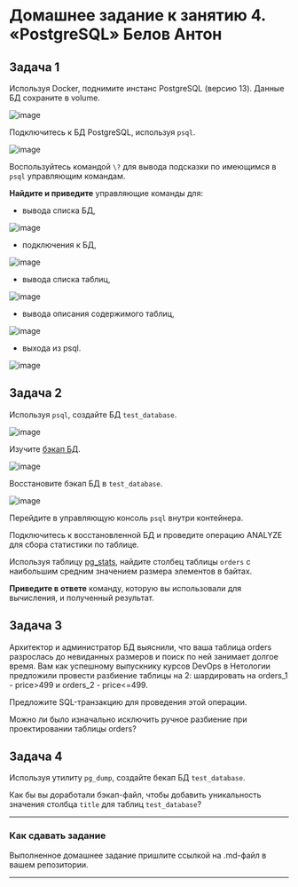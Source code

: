 # Домашнее задание к занятию 4. «PostgreSQL» Белов Антон

## Задача 1

Используя Docker, поднимите инстанс PostgreSQL (версию 13). Данные БД сохраните в volume.

![image](https://github.com/Belovant/bd/assets/107868869/a14b45a4-8236-4d3b-82cf-6154ec87c452)

Подключитесь к БД PostgreSQL, используя `psql`.

![image](https://github.com/Belovant/bd/assets/107868869/7f457685-3cc8-4080-b503-635e88f07aac)

Воспользуйтесь командой `\?` для вывода подсказки по имеющимся в `psql` управляющим командам.

**Найдите и приведите** управляющие команды для:

- вывода списка БД,

![image](https://github.com/Belovant/bd/assets/107868869/449ed9b5-7ff9-4761-84da-207bab7fa585)

- подключения к БД,

![image](https://github.com/Belovant/bd/assets/107868869/4d6aac14-2aef-494f-87dc-ee0f7c240a19)
  
- вывода списка таблиц,

![image](https://github.com/Belovant/bd/assets/107868869/a6cd83bd-559f-4e6c-a069-1aa941588218)

- вывода описания содержимого таблиц,

![image](https://github.com/Belovant/bd/assets/107868869/d80a4eef-1b56-4cc2-b894-56c7c7a9acdf)

- выхода из psql.

![image](https://github.com/Belovant/bd/assets/107868869/c943e4d5-1ea7-4677-93d2-f59f8ce71893)

## Задача 2

Используя `psql`, создайте БД `test_database`.

![image](https://github.com/Belovant/bd/assets/107868869/b64ec67b-a71a-4860-9caf-e3152ec12a70)

Изучите [бэкап БД](https://github.com/netology-code/virt-homeworks/tree/virt-11/06-db-04-postgresql/test_data).

![image](https://github.com/Belovant/bd/assets/107868869/eb8ad432-8ef2-4c57-92f0-cf53b2d10c76)

Восстановите бэкап БД в `test_database`.

![image](https://github.com/Belovant/bd/assets/107868869/3241fd24-282f-4020-9a0a-2e11babc3121)

Перейдите в управляющую консоль `psql` внутри контейнера.

Подключитесь к восстановленной БД и проведите операцию ANALYZE для сбора статистики по таблице.


Используя таблицу [pg_stats](https://postgrespro.ru/docs/postgresql/12/view-pg-stats), найдите столбец таблицы `orders` 
с наибольшим средним значением размера элементов в байтах.

**Приведите в ответе** команду, которую вы использовали для вычисления, и полученный результат.

## Задача 3

Архитектор и администратор БД выяснили, что ваша таблица orders разрослась до невиданных размеров и
поиск по ней занимает долгое время. Вам как успешному выпускнику курсов DevOps в Нетологии предложили
провести разбиение таблицы на 2: шардировать на orders_1 - price>499 и orders_2 - price<=499.

Предложите SQL-транзакцию для проведения этой операции.

Можно ли было изначально исключить ручное разбиение при проектировании таблицы orders?

## Задача 4

Используя утилиту `pg_dump`, создайте бекап БД `test_database`.

Как бы вы доработали бэкап-файл, чтобы добавить уникальность значения столбца `title` для таблиц `test_database`?

---

### Как cдавать задание

Выполненное домашнее задание пришлите ссылкой на .md-файл в вашем репозитории.

---

